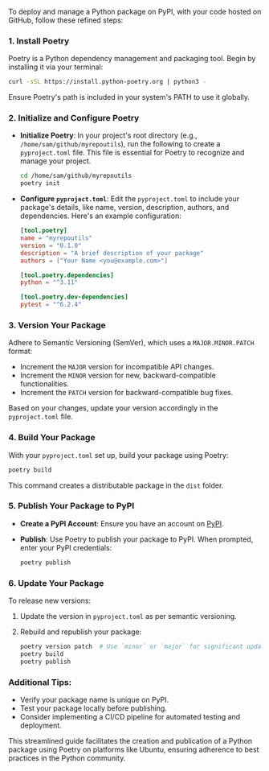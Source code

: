 To deploy and manage a Python package on PyPI, with your code hosted on GitHub, follow these refined steps:

### 1. Install Poetry

Poetry is a Python dependency management and packaging tool. Begin by installing it via your terminal:

```bash
curl -sSL https://install.python-poetry.org | python3 -
```

Ensure Poetry's path is included in your system's PATH to use it globally.

### 2. Initialize and Configure Poetry

- **Initialize Poetry**: In your project's root directory (e.g., `/home/sam/github/myrepoutils`), run the following to create a `pyproject.toml` file. This file is essential for Poetry to recognize and manage your project.

  ```bash
  cd /home/sam/github/myrepoutils
  poetry init
  ```

- **Configure `pyproject.toml`**: Edit the `pyproject.toml` to include your package's details, like name, version, description, authors, and dependencies. Here's an example configuration:

  ```toml
  [tool.poetry]
  name = "myrepoutils"
  version = "0.1.0"
  description = "A brief description of your package"
  authors = ["Your Name <you@example.com>"]

  [tool.poetry.dependencies]
  python = "^3.11"

  [tool.poetry.dev-dependencies]
  pytest = "^6.2.4"
  ```

### 3. Version Your Package

Adhere to Semantic Versioning (SemVer), which uses a `MAJOR.MINOR.PATCH` format:

- Increment the `MAJOR` version for incompatible API changes.
- Increment the `MINOR` version for new, backward-compatible functionalities.
- Increment the `PATCH` version for backward-compatible bug fixes.

Based on your changes, update your version accordingly in the `pyproject.toml` file.

### 4. Build Your Package

With your `pyproject.toml` set up, build your package using Poetry:

```bash
poetry build
```

This command creates a distributable package in the `dist` folder.

### 5. Publish Your Package to PyPI

- **Create a PyPI Account**: Ensure you have an account on [PyPI](https://pypi.org/).
- **Publish**: Use Poetry to publish your package to PyPI. When prompted, enter your PyPI credentials:

  ```bash
  poetry publish
  ```

### 6. Update Your Package

To release new versions:

1. Update the version in `pyproject.toml` as per semantic versioning.
2. Rebuild and republish your package:

   ```bash
   poetry version patch  # Use `minor` or `major` for significant updates.
   poetry build
   poetry publish
   ```

### Additional Tips:

- Verify your package name is unique on PyPI.
- Test your package locally before publishing.
- Consider implementing a CI/CD pipeline for automated testing and deployment.

This streamlined guide facilitates the creation and publication of a Python package using Poetry on platforms like Ubuntu, ensuring adherence to best practices in the Python community.
